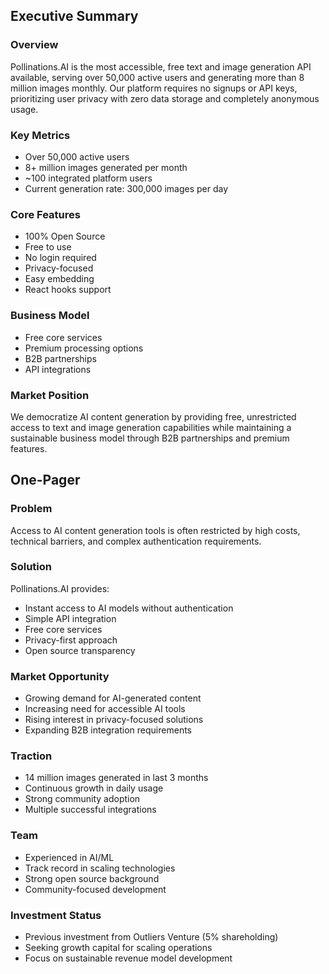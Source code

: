 ## Executive Summary

### Overview
Pollinations.AI is the most accessible, free text and image generation API available, serving over 50,000 active users and generating more than 8 million images monthly. Our platform requires no signups or API keys, prioritizing user privacy with zero data storage and completely anonymous usage.

### Key Metrics
- Over 50,000 active users
- 8+ million images generated per month
- ~100 integrated platform users
- Current generation rate: 300,000 images per day

### Core Features
- 100% Open Source
- Free to use
- No login required
- Privacy-focused
- Easy embedding
- React hooks support

### Business Model
- Free core services
- Premium processing options
- B2B partnerships
- API integrations

### Market Position
We democratize AI content generation by providing free, unrestricted access to text and image generation capabilities while maintaining a sustainable business model through B2B partnerships and premium features.

## One-Pager

### Problem
Access to AI content generation tools is often restricted by high costs, technical barriers, and complex authentication requirements.

### Solution
Pollinations.AI provides:
- Instant access to AI models without authentication
- Simple API integration
- Free core services
- Privacy-first approach
- Open source transparency

### Market Opportunity
- Growing demand for AI-generated content
- Increasing need for accessible AI tools
- Rising interest in privacy-focused solutions
- Expanding B2B integration requirements

### Traction
- 14 million images generated in last 3 months
- Continuous growth in daily usage
- Strong community adoption
- Multiple successful integrations

### Team
- Experienced in AI/ML
- Track record in scaling technologies
- Strong open source background
- Community-focused development

### Investment Status
- Previous investment from Outliers Venture (5% shareholding)
- Seeking growth capital for scaling operations
- Focus on sustainable revenue model development 
